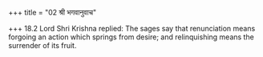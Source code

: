 +++
title = "02 श्री भगवानुवाच"

+++
18.2 Lord Shri Krishna replied: The sages say that renunciation means
forgoing an action which springs from desire; and relinquishing means
the surrender of its fruit.

